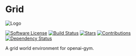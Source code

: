 # Grid

![Logo](https://github.com/addy1997/Grid/blob/master/default%202.21.27%20PM.png)

[![Software License](https://img.shields.io/badge/license-MIT-brightgreen.svg)](LICENSE)  [![Build Status](https://ci.appveyor.com/api/projects/status/8e784doc5sye7c41?svg=true)](https://ci.appveyor.com/project/addy1997/Grid) [![Stars](https://img.shields.io/github/stars/addy1997/Grid.svg?style=flat&label=Star&maxAge=86400)](STARS)  [![Contributions](https://img.shields.io/github/commit-activity/m/addy1997/Grid.svg?color=%09%2346c018)](https://github.com/addy1997/Grid/graphs/commit-activity)[![Dependency Status](https://david-dm.org/addy1997/Grid.svg)](https://david-dm.org/addy1997/Grid)                 



A grid world environment for openai-gym. 






